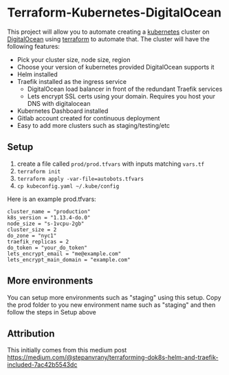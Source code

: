 # Terraform-Kubernetes-DigitalOcean

This project will allow you to automate creating a [kubernetes](https://kubernetes.io) cluster on
[DigitalOcean](https://digitalocean.com) using [terraform](https://terraform.io) to automate that.  The cluster will
have the following features:
* Pick your cluster size, node size, region
* Choose your version of kubernetes provided DigitalOcean supports it
* Helm installed
* Traefik installed as the ingress service
  * DigitalOcean load balancer in front of the redundant Traefik services
  * Lets encrypt SSL certs using your domain.   Requires you host your DNS with digitalocean
* Kubernetes Dashboard installed
* Gitlab account created for continuous deployment
* Easy to add more clusters such as staging/testing/etc

## Setup
1.  create a file called `prod/prod.tfvars` with inputs matching `vars.tf`
2.  `terraform init`
3.  `terraform apply -var-file=autobots.tfvars`
4.  `cp kubeconfig.yaml ~/.kube/config`

Here is an example prod.tfvars:
```hcl
cluster_name = "production"
k8s_version = "1.13.4-do.0"
node_size = "s-1vcpu-2gb"
cluster_size = 2
do_zone = "nyc1"
traefik_replicas = 2
do_token = "your_do_token"
lets_encrypt_email = "me@example.com"
lets_encrypt_main_domain = "example.com"
```

## More environments

You can setup more environments such as "staging" using this setup.   Copy the prod folder to you new environment name
such as "staging" and then follow the steps in Setup above


## Attribution

This initially comes from this medium post
https://medium.com/@stepanvrany/terraforming-dok8s-helm-and-traefik-included-7ac42b5543dc

